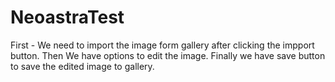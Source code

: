 # NeoastraTest

First - We need to import the image form gallery after clicking the impport button.
Then We have options to edit the image.
Finally we have save button to save the edited image to gallery.
